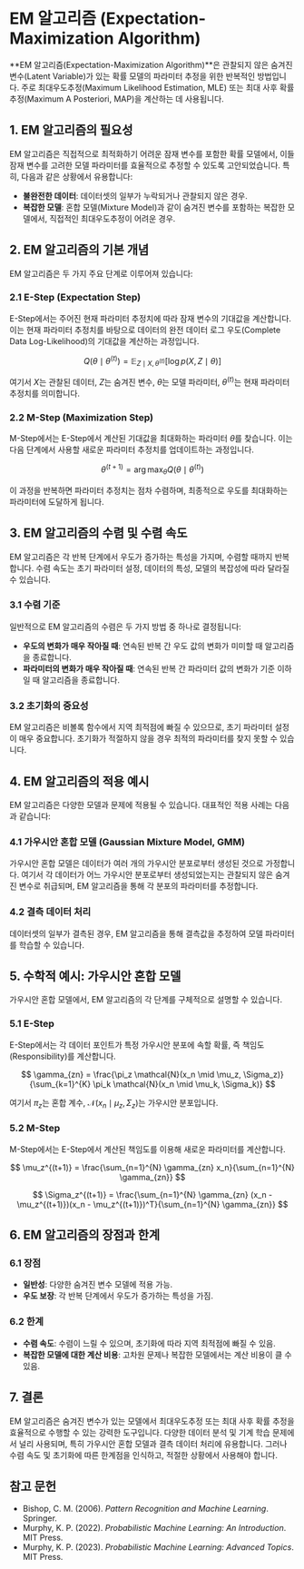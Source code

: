 # EM 알고리즘 (Expectation-Maximization Algorithm)

**EM 알고리즘(Expectation-Maximization Algorithm)**은 관찰되지 않은 숨겨진 변수(Latent Variable)가 있는 확률 모델의 파라미터 추정을 위한 반복적인 방법입니다. 주로 최대우도추정(Maximum Likelihood Estimation, MLE) 또는 최대 사후 확률 추정(Maximum A Posteriori, MAP)을 계산하는 데 사용됩니다.

## 1. EM 알고리즘의 필요성

EM 알고리즘은 직접적으로 최적화하기 어려운 잠재 변수를 포함한 확률 모델에서, 이들 잠재 변수를 고려한 모델 파라미터를 효율적으로 추정할 수 있도록 고안되었습니다. 특히, 다음과 같은 상황에서 유용합니다:

- **불완전한 데이터**: 데이터셋의 일부가 누락되거나 관찰되지 않은 경우.
- **복잡한 모델**: 혼합 모델(Mixture Model)과 같이 숨겨진 변수를 포함하는 복잡한 모델에서, 직접적인 최대우도추정이 어려운 경우.

## 2. EM 알고리즘의 기본 개념

EM 알고리즘은 두 가지 주요 단계로 이루어져 있습니다:

### 2.1 E-Step (Expectation Step)
E-Step에서는 주어진 현재 파라미터 추정치에 따라 잠재 변수의 기대값을 계산합니다. 이는 현재 파라미터 추정치를 바탕으로 데이터의 완전 데이터 로그 우도(Complete Data Log-Likelihood)의 기대값을 계산하는 과정입니다.

$$
Q(\theta \mid \theta^{(t)}) = \mathbb{E}_{Z \mid X, \theta^{(t)}}[\log p(X, Z \mid \theta)]
$$

여기서 $X$는 관찰된 데이터, $Z$는 숨겨진 변수, $\theta$는 모델 파라미터, $\theta^{(t)}$는 현재 파라미터 추정치를 의미합니다.

### 2.2 M-Step (Maximization Step)
M-Step에서는 E-Step에서 계산된 기대값을 최대화하는 파라미터 $\theta$를 찾습니다. 이는 다음 단계에서 사용할 새로운 파라미터 추정치를 업데이트하는 과정입니다.

$$
\theta^{(t+1)} = \arg\max_{\theta} Q(\theta \mid \theta^{(t)})
$$

이 과정을 반복하면 파라미터 추정치는 점차 수렴하며, 최종적으로 우도를 최대화하는 파라미터에 도달하게 됩니다.

## 3. EM 알고리즘의 수렴 및 수렴 속도

EM 알고리즘은 각 반복 단계에서 우도가 증가하는 특성을 가지며, 수렴할 때까지 반복합니다. 수렴 속도는 초기 파라미터 설정, 데이터의 특성, 모델의 복잡성에 따라 달라질 수 있습니다.

### 3.1 수렴 기준
일반적으로 EM 알고리즘의 수렴은 두 가지 방법 중 하나로 결정됩니다:

- **우도의 변화가 매우 작아질 때**: 연속된 반복 간 우도 값의 변화가 미미할 때 알고리즘을 종료합니다.
- **파라미터의 변화가 매우 작아질 때**: 연속된 반복 간 파라미터 값의 변화가 기준 이하일 때 알고리즘을 종료합니다.

### 3.2 초기화의 중요성
EM 알고리즘은 비볼록 함수에서 지역 최적점에 빠질 수 있으므로, 초기 파라미터 설정이 매우 중요합니다. 초기화가 적절하지 않을 경우 최적의 파라미터를 찾지 못할 수 있습니다.

## 4. EM 알고리즘의 적용 예시

EM 알고리즘은 다양한 모델과 문제에 적용될 수 있습니다. 대표적인 적용 사례는 다음과 같습니다:

### 4.1 가우시안 혼합 모델 (Gaussian Mixture Model, GMM)
가우시안 혼합 모델은 데이터가 여러 개의 가우시안 분포로부터 생성된 것으로 가정합니다. 여기서 각 데이터가 어느 가우시안 분포로부터 생성되었는지는 관찰되지 않은 숨겨진 변수로 취급되며, EM 알고리즘을 통해 각 분포의 파라미터를 추정합니다.

### 4.2 결측 데이터 처리
데이터셋의 일부가 결측된 경우, EM 알고리즘을 통해 결측값을 추정하여 모델 파라미터를 학습할 수 있습니다.

## 5. 수학적 예시: 가우시안 혼합 모델

가우시안 혼합 모델에서, EM 알고리즘의 각 단계를 구체적으로 설명할 수 있습니다.

### 5.1 E-Step
E-Step에서는 각 데이터 포인트가 특정 가우시안 분포에 속할 확률, 즉 책임도(Responsibility)를 계산합니다.

$$
\gamma_{zn} = \frac{\pi_z \mathcal{N}(x_n \mid \mu_z, \Sigma_z)}{\sum_{k=1}^{K} \pi_k \mathcal{N}(x_n \mid \mu_k, \Sigma_k)}
$$

여기서 $\pi_z$는 혼합 계수, $\mathcal{N}(x_n \mid \mu_z, \Sigma_z)$는 가우시안 분포입니다.

### 5.2 M-Step
M-Step에서는 E-Step에서 계산된 책임도를 이용해 새로운 파라미터를 계산합니다.

$$
\mu_z^{(t+1)} = \frac{\sum_{n=1}^{N} \gamma_{zn} x_n}{\sum_{n=1}^{N} \gamma_{zn}}
$$

$$
\Sigma_z^{(t+1)} = \frac{\sum_{n=1}^{N} \gamma_{zn} (x_n - \mu_z^{(t+1)})(x_n - \mu_z^{(t+1)})^T}{\sum_{n=1}^{N} \gamma_{zn}}
$$

## 6. EM 알고리즘의 장점과 한계

### 6.1 장점
- **일반성**: 다양한 숨겨진 변수 모델에 적용 가능.
- **우도 보장**: 각 반복 단계에서 우도가 증가하는 특성을 가짐.

### 6.2 한계
- **수렴 속도**: 수렴이 느릴 수 있으며, 초기화에 따라 지역 최적점에 빠질 수 있음.
- **복잡한 모델에 대한 계산 비용**: 고차원 문제나 복잡한 모델에서는 계산 비용이 클 수 있음.

## 7. 결론

EM 알고리즘은 숨겨진 변수가 있는 모델에서 최대우도추정 또는 최대 사후 확률 추정을 효율적으로 수행할 수 있는 강력한 도구입니다. 다양한 데이터 분석 및 기계 학습 문제에서 널리 사용되며, 특히 가우시안 혼합 모델과 결측 데이터 처리에 유용합니다. 그러나 수렴 속도 및 초기화에 따른 한계점을 인식하고, 적절한 상황에서 사용해야 합니다.

## 참고 문헌

- Bishop, C. M. (2006). *Pattern Recognition and Machine Learning*. Springer.
- Murphy, K. P. (2022). *Probabilistic Machine Learning: An Introduction*. MIT Press.
- Murphy, K. P. (2023). *Probabilistic Machine Learning: Advanced Topics*. MIT Press.
